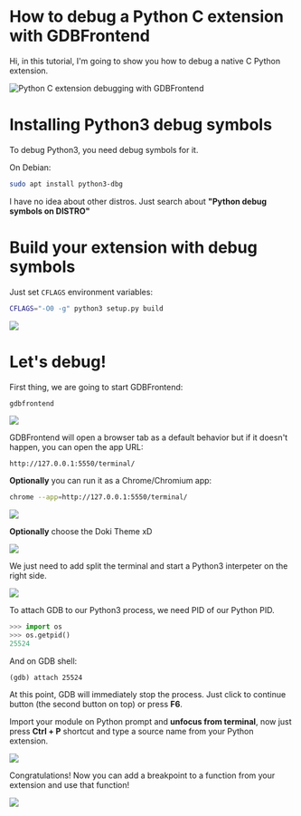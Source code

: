 # How to debug a Python C extension with GDBFrontend

Hi, in this tutorial, I'm going to show you how to debug a native C Python extension.

![Python C extension debugging with GDBFrontend](https://i.imgur.com/19ysWyY.png)

# Installing Python3 debug symbols

To debug Python3, you need debug symbols for it.

On Debian:

```bash
sudo apt install python3-dbg
```

I have no idea about other distros. Just search about **"Python debug symbols on DISTRO"**

# Build your extension with debug symbols

Just set `CFLAGS` environment variables:

```bash
CFLAGS="-O0 -g" python3 setup.py build
```

![](https://i.imgur.com/oUVbxtH.png)

# Let's debug!

First thing, we are going to start GDBFrontend:

```bash
gdbfrontend
```

![](https://i.imgur.com/eMmvGG7.png)

GDBFrontend will open a browser tab as a default behavior but if it doesn't happen, you can open the app URL:

```
http://127.0.0.1:5550/terminal/
```

**Optionally** you can run it as a Chrome/Chromium app:

```bash
chrome --app=http://127.0.0.1:5550/terminal/
```

![](https://i.imgur.com/4m8bvlt.png)

**Optionally** choose the Doki Theme xD

![](https://i.imgur.com/Uvx2pWh.png)

We just need to add split the terminal and start a Python3 interpeter on the right side.

![](https://i.imgur.com/8Tk9Mau.png)

To attach GDB to our Python3 process, we need PID of our Python PID.

```python
>>> import os
>>> os.getpid()
25524
```

And on GDB shell:

```
(gdb) attach 25524
```

At this point, GDB will immediately stop the process. Just click to continue button (the second button on top) or press **F6**.

Import your module on Python prompt and **unfocus from terminal**, now just press **Ctrl + P** shortcut and type a source name from your Python extension.

![](https://i.imgur.com/o8zjiev.png)

Congratulations! Now you can add a breakpoint to a function from your extension and use that function!

![](https://i.imgur.com/IqtFk7T.png)